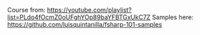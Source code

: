 Course from: https://youtube.com/playlist?list=PLdo4fOcmZ0oUFghYOp89baYFBTGxUkC7Z
Samples here: https://github.com/luisquintanilla/fsharp-101-samples
